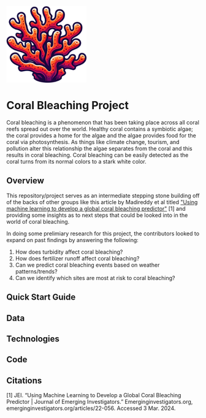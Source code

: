 <p text-align="center">
    <picture>
      <img alt="A sylized piece of coral" src="https://raw.githubusercontent.com/jamesbconner/MADS699/main/docs/images/ProjectCoralBleaching.png" height="200">
    </picture>
</p>

# Coral Bleaching Project

Coral bleaching is a phenomenon that has been taking place across all coral reefs spread out over the world. Healthy coral contains a symbiotic algae; the coral provides a home for the algae and the algae provides food for the coral via photosynthesis. As things like climate change, tourism, and pollution alter this relationship the algae separates from the coral and this results in coral bleaching. Coral bleaching can be easily detected as the coral turns from its normal colors to a stark white color.

## Overview

This repository/project serves as an intermediate stepping stone building off of the backs of other groups like this article by Madireddy et al titled ["Using machine learning to develop a global coral bleaching predictor"](https://emerginginvestigators.org/articles/22-056) [1] and providing some insights as to next steps that could be looked into in the world of coral bleaching.

In doing some prelimiary research for this project, the contributors looked to expand on past findings by answering the following:
1. How does turbidity affect coral bleaching?
2. How does fertilizer runoff affect coral bleaching?
3. Can we predict coral bleaching events based on weather patterns/trends?
4. Can we identify which sites are most at risk to coral bleaching?

## Quick Start Guide

## Data

## Technologies

## Code

## Citations

[1] JEI. “Using Machine Learning to Develop a Global Coral Bleaching Predictor | Journal of Emerging Investigators.” Emerginginvestigators.org, emerginginvestigators.org/articles/22-056. Accessed 3 Mar. 2024.
